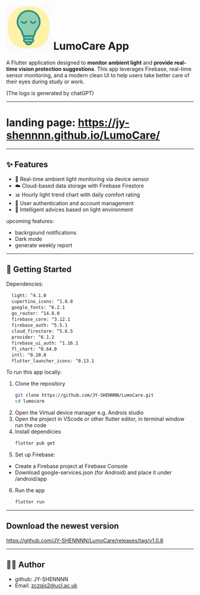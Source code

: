 # <img src="assets/icon/LumoCare_logo.png" width="120" alt="App Logo"> LumoCare App 

A Flutter application designed to **monitor ambient light** and **provide real-time vision protection suggestions**. This app leverages Firebase, real-time sensor monitoring, and a modern clean UI to help users take better care of their eyes during study or work.

(The logo is generated by chatGPT)

---

# landing page: https://jy-shennnn.github.io/LumoCare/

---


## ✨ Features

- 🔆 Real-time ambient light monitoring via device sensor
- ☁️ Cloud-based data storage with Firebase Firestore
- 📊 Hourly light trend chart with daily comfort rating
- 👤 User authentication and account management
- 📢 Intelligent advices based on light environment

upcoming features:
- backrgound notifications
- Dark mode
- generate weekly report
---

## 🚀 Getting Started
Dependencies:
```
  light: ^4.1.0 
  cupertino_icons: ^1.0.8
  google_fonts: ^6.2.1
  go_router: ^14.8.0
  firebase_core: ^3.12.1
  firebase_auth: ^5.5.1
  cloud_firestore: ^5.6.5
  provider: ^6.1.2
  firebase_ui_auth: ^1.16.1
  fl_chart: ^0.64.0 
  intl: ^0.20.0
  flutter_launcher_icons: ^0.13.1
```
To run this app locally:

1. Clone the repository  
   ```bash
   git clone https://github.com/JY-SHENNNN/LumoCare.git
   cd lumocare
    ```
2. Open the Virtual device manager e.g. Androis studio
3. Open the project in VScode or other flutter editor, in terminal window run the code
4. Install dependicies
    ```bash
    flutter pub get
    ```
5. Set up Firebase:
- Create a Firebase project at Firebase Console
- Download google-services.json (for Android) and place it under /android/app
6. Run the app
    ```bash
    flutter run
    ```

---
## Download the newest version
https://github.com/JY-SHENNNN/LumoCare/releases/tag/v1.0.6

---
## 🧑‍💻 Author
- github: JY-SHENNNN
- Email: zczqjs2@ucl.ac.uk
